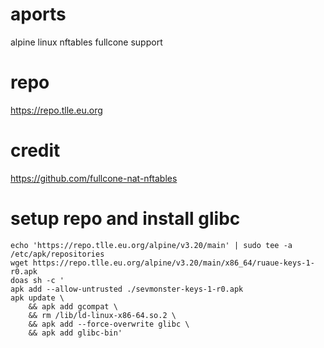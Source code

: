 # aports

alpine linux  nftables fullcone support

# repo

https://repo.tlle.eu.org

# credit
https://github.com/fullcone-nat-nftables

# setup repo and install glibc
```
echo 'https://repo.tlle.eu.org/alpine/v3.20/main' | sudo tee -a /etc/apk/repositories
wget https://repo.tlle.eu.org/alpine/v3.20/main/x86_64/ruaue-keys-1-r0.apk
doas sh -c '
apk add --allow-untrusted ./sevmonster-keys-1-r0.apk
apk update \
    && apk add gcompat \
    && rm /lib/ld-linux-x86-64.so.2 \
    && apk add --force-overwrite glibc \
    && apk add glibc-bin'
```
